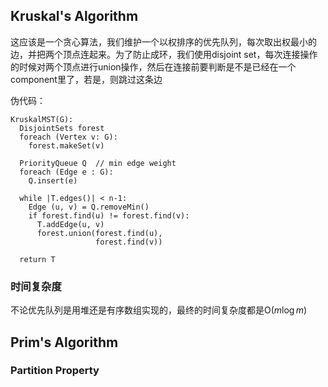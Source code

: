 ## Kruskal's Algorithm

这应该是一个贪心算法，我们维护一个以权排序的优先队列，每次取出权最小的边，并把两个顶点连起来。为了防止成环，我们使用disjoint set，每次连接操作的时候对两个顶点进行union操作，然后在连接前要判断是不是已经在一个component里了，若是，则跳过这条边

伪代码：

```
KruskalMST(G):
  DisjointSets forest
  foreach (Vertex v: G):
    forest.makeSet(v)

  PriorityQueue Q  // min edge weight
  foreach (Edge e : G):
    Q.insert(e)

  while |T.edges()| < n-1:
    Edge (u, v) = Q.removeMin()
    if forest.find(u) != forest.find(v):
      T.addEdge(u, v)
      forest.union(forest.find(u),
                   forest.find(v))

  return T
```

### 时间复杂度

不论优先队列是用堆还是有序数组实现的，最终的时间复杂度都是$\mathrm{O}(m \log m)$

## Prim's Algorithm

### Partition Property

